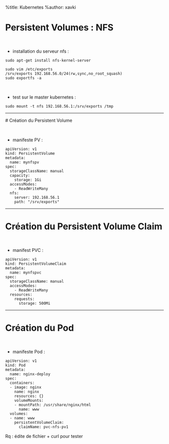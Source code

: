 %title: Kubernetes 
%author: xavki

# Persistent Volumes : NFS


<br>

* installation du serveur nfs :

```
sudo apt-get install nfs-kernel-server
```

```
sudo vim /etc/exports
/srv/exports 192.168.56.0/24(rw,sync,no_root_squash)
sudo exportfs -a
```

<br>

* test sur le master kubernetes :

```
sudo mount -t nfs 192.168.56.1:/srv/exports /tmp
```


-----------------------------------------------------------

# Création du Persistent Volume


<br>

* manifeste PV :

```
apiVersion: v1
kind: PersistentVolume
metadata:
  name: mynfspv
spec:
  storageClassName: manual
  capacity:
    storage: 1Gi
  accessModes:
    - ReadWriteMany
  nfs:
    server: 192.168.56.1
    path: "/srv/exports"
```

-----------------------------------------------------------

# Création du Persistent Volume Claim


<br>

* manifest PVC :

```
apiVersion: v1
kind: PersistentVolumeClaim
metadata:
  name: mynfspvc
spec:
  storageClassName: manual
  accessModes:
    - ReadWriteMany
  resources:
    requests:
      storage: 500Mi
```

---------------------------------------------------------

# Création du Pod


<br>

* manifeste Pod :

```
apiVersion: v1
kind: Pod
metadata:
  name: nginx-deploy
spec:
  containers:
  - image: nginx
    name: nginx
    resources: {}
    volumeMounts:
    - mountPath: /usr/share/nginx/html
      name: www
  volumes:
  - name: www
    persistentVolumeClaim:
      claimName: pvc-nfs-pv1
```

Rq : édite de fichier + curl pour tester
